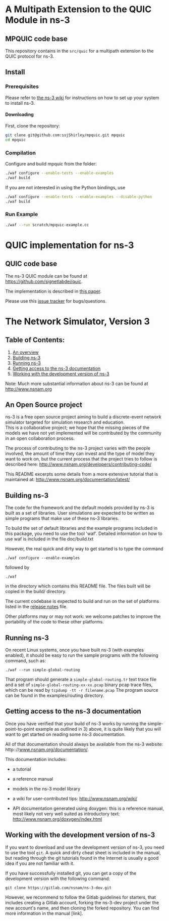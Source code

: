 
A Multipath Extension to the QUIC Module in ns-3
================================


## MPQUIC code base
This repository contains in the `src/quic` for a multipath extension to the QUIC protocol for ns-3.


<!-- The implementation is described in [this paper](https://arxiv.org/abs/1902.06121). -->

<!-- Please use the issue tracker for bugs/questions. -->


## Install

### Prerequisites ###

Please refer to [the ns-3 wiki](https://www.nsnam.org/wiki/Installation) for instructions on how to set up your system to install ns-3.

#### Downloading #####

First, clone the repository:

```bash
git clone git@github.com:ssjShirley/mpquic.git mpquic
cd mpquic
```

### Compilation ###

Configure and build mpquic from the folder:

```bash
./waf configure --enable-tests --enable-examples
./waf build
```

If you are not interested in using the Python bindings, use
```bash
./waf configure --enable-tests --enable-examples --disable-python
./waf build
```

### Run Example ###
```bash
./waf --run scratch/mpquic-example.cc
```

QUIC implementation for ns-3
================================

## QUIC code base
The ns-3 QUIC module can be found at https://github.com/signetlabdei/quic.

The implementation is described in [this paper](https://arxiv.org/abs/1902.06121).

Please use this [issue tracker](https://github.com/signetlabdei/quic-ns-3/issues) for bugs/questions.


The Network Simulator, Version 3
================================

## Table of Contents:

1) [An overview](#an-open-source-project)
2) [Building ns-3](#building-ns-3)
3) [Running ns-3](#running-ns3)
4) [Getting access to the ns-3 documentation](#getting-access-to-the-ns-3-documentation)
5) [Working with the development version of ns-3](#working-with-the-development-version-of-ns-3)

Note:  Much more substantial information about ns-3 can be found at
http://www.nsnam.org

## An Open Source project

ns-3 is a free open source project aiming to build a discrete-event
network simulator targeted for simulation research and education.   
This is a collaborative project; we hope that
the missing pieces of the models we have not yet implemented
will be contributed by the community in an open collaboration
process.

The process of contributing to the ns-3 project varies with
the people involved, the amount of time they can invest
and the type of model they want to work on, but the current
process that the project tries to follow is described here:
http://www.nsnam.org/developers/contributing-code/

This README excerpts some details from a more extensive
tutorial that is maintained at:
http://www.nsnam.org/documentation/latest/

## Building ns-3

The code for the framework and the default models provided
by ns-3 is built as a set of libraries. User simulations
are expected to be written as simple programs that make
use of these ns-3 libraries.

To build the set of default libraries and the example
programs included in this package, you need to use the
tool 'waf'. Detailed information on how to use waf is
included in the file doc/build.txt

However, the real quick and dirty way to get started is to
type the command
```shell
./waf configure --enable-examples
```

followed by

```shell
./waf
```

in the directory which contains this README file. The files
built will be copied in the build/ directory.

The current codebase is expected to build and run on the
set of platforms listed in the [release notes](RELEASE_NOTES)
file.

Other platforms may or may not work: we welcome patches to
improve the portability of the code to these other platforms.

## Running ns-3

On recent Linux systems, once you have built ns-3 (with examples
enabled), it should be easy to run the sample programs with the
following command, such as:

```shell
./waf --run simple-global-routing
```

That program should generate a `simple-global-routing.tr` text
trace file and a set of `simple-global-routing-xx-xx.pcap` binary
pcap trace files, which can be read by `tcpdump -tt -r filename.pcap`
The program source can be found in the examples/routing directory.

## Getting access to the ns-3 documentation

Once you have verified that your build of ns-3 works by running
the simple-point-to-point example as outlined in 3) above, it is
quite likely that you will want to get started on reading
some ns-3 documentation.

All of that documentation should always be available from
the ns-3 website: http:://www.nsnam.org/documentation/.

This documentation includes:

  - a tutorial

  - a reference manual

  - models in the ns-3 model library

  - a wiki for user-contributed tips: http://www.nsnam.org/wiki/

  - API documentation generated using doxygen: this is
    a reference manual, most likely not very well suited
    as introductory text:
    http://www.nsnam.org/doxygen/index.html

## Working with the development version of ns-3

If you want to download and use the development version of ns-3, you
need to use the tool `git`. A quick and dirty cheat sheet is included
in the manual, but reading through the git
tutorials found in the Internet is usually a good idea if you are not
familiar with it.

If you have successfully installed git, you can get
a copy of the development version with the following command:
```shell
git clone https://gitlab.com/nsnam/ns-3-dev.git
```

However, we recommend to follow the Gitlab guidelines for starters,
that includes creating a Gitlab account, forking the ns-3-dev project
under the new account's name, and then cloning the forked repository.
You can find more information in the manual [link].
